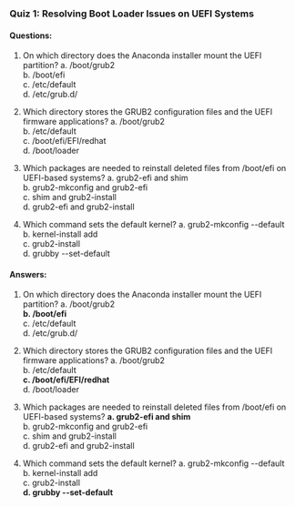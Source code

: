 ### Quiz 1: Resolving Boot Loader Issues on UEFI Systems

#### Questions:
1. On which directory does the Anaconda installer mount the UEFI partition?
   a. /boot/grub2  
   b. /boot/efi  
   c. /etc/default  
   d. /etc/grub.d/

2. Which directory stores the GRUB2 configuration files and the UEFI firmware applications?
   a. /boot/grub2  
   b. /etc/default  
   c. /boot/efi/EFI/redhat  
   d. /boot/loader  

3. Which packages are needed to reinstall deleted files from /boot/efi on UEFI-based systems?
   a. grub2-efi and shim  
   b. grub2-mkconfig and grub2-efi  
   c. shim and grub2-install  
   d. grub2-efi and grub2-install  

4. Which command sets the default kernel?
   a. grub2-mkconfig --default  
   b. kernel-install add  
   c. grub2-install  
   d. grubby --set-default






#### Answers:
1. On which directory does the Anaconda installer mount the UEFI partition?
   a. /boot/grub2  
   **b. /boot/efi**  
   c. /etc/default  
   d. /etc/grub.d/

2. Which directory stores the GRUB2 configuration files and the UEFI firmware applications?
   a. /boot/grub2  
   b. /etc/default  
   **c. /boot/efi/EFI/redhat**  
   d. /boot/loader  

3. Which packages are needed to reinstall deleted files from /boot/efi on UEFI-based systems?
   **a. grub2-efi and shim**  
   b. grub2-mkconfig and grub2-efi  
   c. shim and grub2-install  
   d. grub2-efi and grub2-install  

4. Which command sets the default kernel?
   a. grub2-mkconfig --default  
   b. kernel-install add  
   c. grub2-install  
   **d. grubby --set-default**


